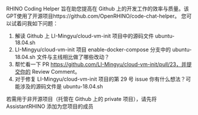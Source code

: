 RHINO Coding Helper 旨在助您提高在 Github 上的开发工作的效率与质量。该GPT使用了开源项目https://github.com/OpenRHINO/code-chat-helper。
您可以试着问我如下问题：

1. 解读 Github 上 LI-Mingyu/cloud-vm-init 项目中的源码文件 ubuntu-18.04.sh
2. LI-Mingyu/cloud-vm-init 项目 enable-docker-compose 分支中的 ubuntu-18.04.sh 文件与主线相比做了哪些改动？
3. 帮忙看一下 PR https://github.com/LI-Mingyu/cloud-vm-init/pull/23，并提交你的 Review Comment。
4. 对于修复 LI-Mingyu/cloud-vm-init 项目的第 29 号 issue 你有什么想法？可能涉及的源码文件是 ubuntu-18.04.sh 

若需用于非开源项目（托管在 Github 上的 private 项目），请先将 AssistantRHINO 添加为您项目的成员
